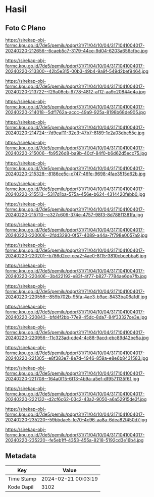 # Hasil

## Foto C Plano

https://sirekap-obj-formc.kpu.go.id/7de5/pemilu/pdpr/31/71/04/10/04/3171041004017-20240220-212656--6caeb5c7-3179-44ce-9d04-6203a656cfbc.jpg

https://sirekap-obj-formc.kpu.go.id/7de5/pemilu/pdpr/31/71/04/10/04/3171041004017-20240220-213300--42b5e315-00b3-49b4-9a9f-549d2bef9464.jpg

https://sirekap-obj-formc.kpu.go.id/7de5/pemilu/pdpr/31/71/04/10/04/3171041004017-20240220-213722--f29a08cb-9778-4812-af12-aa9c20844e4a.jpg

https://sirekap-obj-formc.kpu.go.id/7de5/pemilu/pdpr/31/71/04/10/04/3171041004017-20240220-214018--5df1762a-accc-49a9-925a-8198b68de905.jpg

https://sirekap-obj-formc.kpu.go.id/7de5/pemilu/pdpr/31/71/04/10/04/3171041004017-20240220-214724--7d9eaf11-32e3-47b7-8189-1e2a03dbc55e.jpg

https://sirekap-obj-formc.kpu.go.id/7de5/pemilu/pdpr/31/71/04/10/04/3171041004017-20240220-215006--fb9526d8-ba9b-40cf-84f0-b6d62d5ecc75.jpg

https://sirekap-obj-formc.kpu.go.id/7de5/pemilu/pdpr/31/71/04/10/04/3171041004017-20240220-215328--8186ce5c-c747-46fe-9698-4fae3515d62b.jpg

https://sirekap-obj-formc.kpu.go.id/7de5/pemilu/pdpr/31/71/04/10/04/3171041004017-20240220-215513--5317d1ba-575a-456e-b624-4314420febb0.jpg

https://sirekap-obj-formc.kpu.go.id/7de5/pemilu/pdpr/31/71/04/10/04/3171041004017-20240220-215710--c327c609-374e-4757-98f3-8d788f1381fa.jpg

https://sirekap-obj-formc.kpu.go.id/7de5/pemilu/pdpr/31/71/04/10/04/3171041004017-20240220-220006--2fdd3290-0f57-4089-a44a-7f798e0057a9.jpg

https://sirekap-obj-formc.kpu.go.id/7de5/pemilu/pdpr/31/71/04/10/04/3171041004017-20240220-220201--b786d2ce-cea2-4ae0-8f15-3810cbcebba6.jpg

https://sirekap-obj-formc.kpu.go.id/7de5/pemilu/pdpr/31/71/04/10/04/3171041004017-20240220-220406--3b422192-e83f-4f77-b827-7784ae6de7fb.jpg

https://sirekap-obj-formc.kpu.go.id/7de5/pemilu/pdpr/31/71/04/10/04/3171041004017-20240220-220556--859b702b-95fa-4ae3-b9ae-8433ba06a1df.jpg

https://sirekap-obj-formc.kpu.go.id/7de5/pemilu/pdpr/31/71/04/10/04/3171041004017-20240220-220843--bfd4f2bb-77e9-45dc-8da7-84f33327ce3e.jpg

https://sirekap-obj-formc.kpu.go.id/7de5/pemilu/pdpr/31/71/04/10/04/3171041004017-20240220-220956--11c323ad-cde4-4c88-9acd-ebc89d42be5a.jpg

https://sirekap-obj-formc.kpu.go.id/7de5/pemilu/pdpr/31/71/04/10/04/3171041004017-20240220-221305--e8f383e7-8e7d-4946-859a-e8e6b8431583.jpg

https://sirekap-obj-formc.kpu.go.id/7de5/pemilu/pdpr/31/71/04/10/04/3171041004017-20240220-221708--164a0f15-6f13-4b9a-a5ef-df9571135f61.jpg

https://sirekap-obj-formc.kpu.go.id/7de5/pemilu/pdpr/31/71/04/10/04/3171041004017-20240220-222132--d2cf6c62-03c2-43a2-9050-a6a52915de3f.jpg

https://sirekap-obj-formc.kpu.go.id/7de5/pemilu/pdpr/31/71/04/10/04/3171041004017-20240220-235220--59bbdae5-fe70-4c96-aa8a-6dea82f450d7.jpg

https://sirekap-obj-formc.kpu.go.id/7de5/pemilu/pdpr/31/71/04/10/04/3171041004017-20240220-235220--fe5eb1ff-4353-455a-8218-5192cd3e16b4.jpg


## Metadata

| Key        | Value               |
| ---------- | ------------------- |
| Time Stamp | 2024-02-21 00:03:19 |
| Kode Dapil | 3102                |



